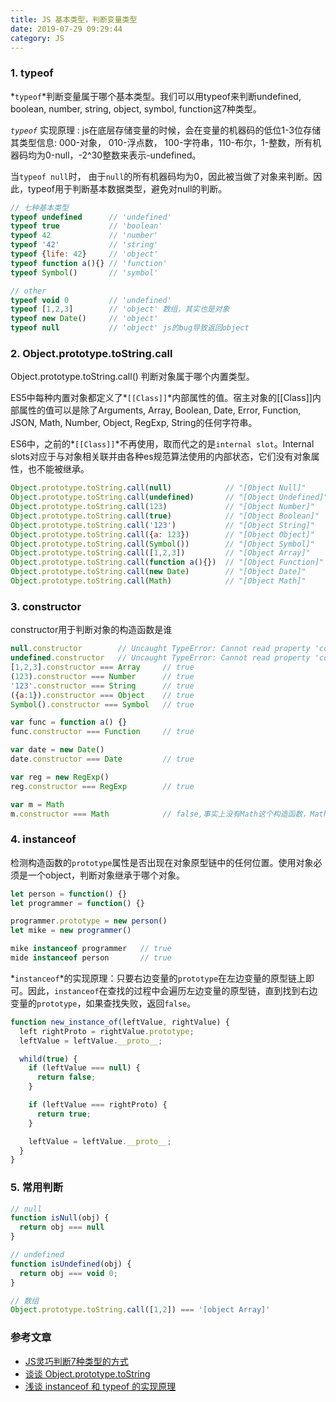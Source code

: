 ```yaml
---
title: JS 基本类型，判断变量类型
date: 2019-07-29 09:29:44
category: JS
---
```



### 1. typeof
*`typeof`*判断变量属于哪个基本类型。我们可以用typeof来判断undefined, boolean, number, string, object, symbol, function这7种类型。

*`typeof`* 实现原理 : js在底层存储变量的时候，会在变量的机器码的低位1-3位存储其类型信息: 000-对象， 010-浮点数， 100-字符串，110-布尔，1-整数，所有机器码均为0-null，-2^30整数来表示-undefined。

当`typeof null`时， 由于`null`的所有机器码均为0，因此被当做了对象来判断。因此，typeof用于判断基本数据类型，避免对null的判断。

```js
// 七种基本类型
typeof undefined      // 'undefined'
typeof true           // 'boolean'
typeof 42             // 'number'
typeof '42'           // 'string'
typeof {life: 42}     // 'object'
typeof function a(){} // 'function'
typeof Symbol()       // 'symbol'

// other
typeof void 0         // 'undefined'
typeof [1,2,3]        // 'object' 数组，其实也是对象
typeof new Date()     // 'object'
typeof null           // 'object' js的bug导致返回object
```






### 2. Object.prototype.toString.call
Object.prototype.toString.call() 判断对象属于哪个内置类型。

ES5中每种内置对象都定义了*`[[Class]]`*内部属性的值。宿主对象的[[Class]]内部属性的值可以是除了Arguments, Array, Boolean, Date, Error, Function, JSON, Math, Number, Object, RegExp, String的任何字符串。

ES6中，之前的*`[[Class]]`*不再使用，取而代之的是`internal slot`。Internal slots对应于与对象相关联并由各种es规范算法使用的内部状态，它们没有对象属性，也不能被继承。

```js
Object.prototype.toString.call(null)            // "[Object Null]"  
Object.prototype.toString.call(undefined)       // "[Object Undefined]"
Object.prototype.toString.call(123)             // "[Object Number]"
Object.prototype.toString.call(true)            // "[Object Boolean]"
Object.prototype.toString.call('123')           // "[Object String]"
Object.prototype.toString.call({a: 123})        // "[Object Object]"
Object.prototype.toString.call(Symbol())        // "[Object Symbol]"
Object.prototype.toString.call([1,2,3])         // "[Object Array]"
Object.prototype.toString.call(function a(){})  // "[Object Function]"
Object.prototype.toString.call(new Date)        // "[Object Date]"
Object.prototype.toString.call(Math)            // "[Object Math]"
```





### 3. constructor
constructor用于判断对象的构造函数是谁
```js
null.constructor        // Uncaught TypeError: Cannot read property 'constructor' of null
undefined.constructor   // Uncaught TypeError: Cannot read property 'constructor' of null
[1,2,3].constructor === Array     // true
(123).constructor === Number      // true
'123'.constructor === String      // true
({a:1}).constructor === Object    // true
Symbol().constructor === Symbol   // true

var func = function a() {}
func.constructor === Function     // true

var date = new Date()
date.constructor === Date         // true

var reg = new RegExp()
reg.constructor === RegExp        // true

var m = Math
m.constructor === Math            // false,事实上没有Math这个构造函数，Math的构造函数在Object上


```




### 4. instanceof
检测构造函数的`prototype`属性是否出现在对象原型链中的任何位置。使用对象必须是一个object，判断对象继承于哪个对象。
```js
let person = function() {}
let programmer = function() {}

programmer.prototype = new person()
let mike = new programmer()

mike instanceof programmer   // true
mide instanceof person       // true
```

*`instanceof`*的实现原理：只要右边变量的`prototype`在左边变量的原型链上即可。因此，`instanceof`在查找的过程中会遍历左边变量的原型链，直到找到右边变量的`prototype`，如果查找失败，返回`false`。

```js
function new_instance_of(leftValue, rightValue) {
  left rightProto = rightValue.prototype;
  leftValue = leftValue.__proto__;

  whild(true) {
    if (leftValue === null) {
      return false;
    }

    if (leftValue === rightProto) {
      return true;
    }

    leftValue = leftValue.__proto__;
  }
}
```





### 5. 常用判断
```js
// null
function isNull(obj) {
  return obj === null
}

// undefined
function isUndefined(obj) {
  return obj === void 0;
}

// 数组
Object.prototype.toString.call([1,2]) === '[object Array]'
```



### 参考文章
- [JS灵巧判断7种类型的方式](https://juejin.im/post/5aba32d9f265da239e4e1b6c)
- [谈谈 Object.prototype.toString](https://juejin.im/post/591647550ce4630069df1c4a)
- [浅谈 instanceof 和 typeof 的实现原理](https://juejin.im/post/5b0b9b9051882515773ae714)

